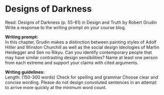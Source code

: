 # Designs of Darkness

Read: Designs of Darkness (p. 55-61) in Design and Truth by Robert Grudin
Write a response to the writing prompt on your course blog.

**Writing prompt:**  
In this chapter, Grudin makes a distinction between painting styles of Adolf Hitler and Winston Churchill as well as the social design ideologies of Martin Heidegger and Sen no Rikyu. Can you identify contemporary people that may have similar contrasting design sensibilities? Name at least one person from each extreme and support your claims with cited arguments.

**Writing guidelines:**  
Length: (150-300 words)
Check for spelling and grammar
Choose clear and concise wording. Please do not design convoluted sentences in an attempt to arrive more quickly at the minimum word count.